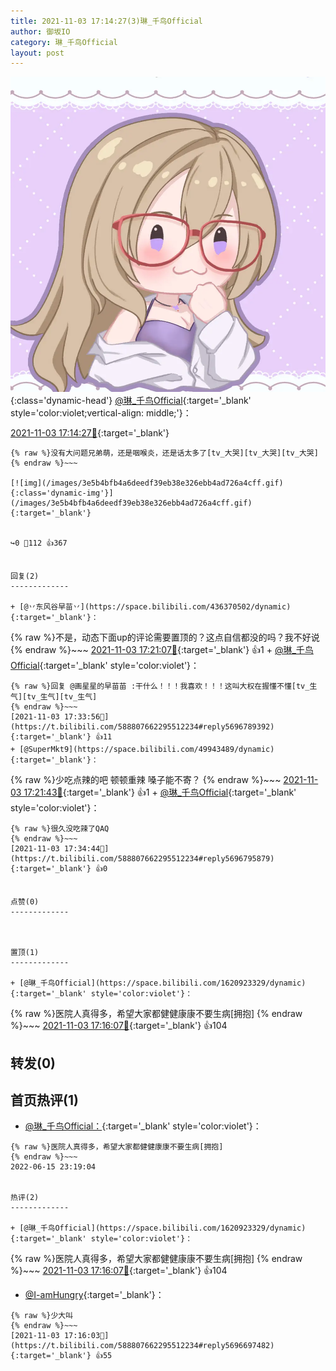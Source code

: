 ```yaml
---
title: 2021-11-03 17:14:27(3)琳_千鸟Official
author: 御坂IO
category: 琳_千鸟Official
layout: post
---
```


![img](/images/c0a88f85ebd0d056f37b114e0748e69556c8b488.jpg){:class='dynamic-head'}
[@琳_千鸟Official](https://space.bilibili.com/1620923329/dynamic){:target='_blank' style='color:violet;vertical-align: middle;'}：

[2021-11-03 17:14:27🔗](https://t.bilibili.com/588807662295512234){:target='_blank'}

~~~
{% raw %}没有大问题兄弟萌，还是咽喉炎，还是话太多了[tv_大哭][tv_大哭][tv_大哭]
{% endraw %}~~~

[![img](/images/3e5b4bfb4a6deedf39eb38e326ebb4ad726a4cff.gif){:class='dynamic-img'}](/images/3e5b4bfb4a6deedf39eb38e326ebb4ad726a4cff.gif){:target='_blank'}


↪️0 💬112 👍367


回复(2)
-------------

+ [@丷东风谷早苗丷](https://space.bilibili.com/436370502/dynamic){:target='_blank'}：
~~~
{% raw %}不是，动态下面up的评论需要置顶的？这点自信都没的吗？我不好说
{% endraw %}~~~
[2021-11-03 17:21:07🔗](https://t.bilibili.com/588807662295512234#reply5696719213){:target='_blank'} 👍1
    + [@琳_千鸟Official](https://space.bilibili.com/1620923329/dynamic){:target='_blank' style='color:violet'}：
~~~
{% raw %}回复 @画星星的早苗苗 :干什么！！！我喜欢！！！这叫大权在握懂不懂[tv_生气][tv_生气][tv_生气]
{% endraw %}~~~
[2021-11-03 17:33:56🔗](https://t.bilibili.com/588807662295512234#reply5696789392){:target='_blank'} 👍11
+ [@SuperMkt9](https://space.bilibili.com/49943489/dynamic){:target='_blank'}：
~~~
{% raw %}少吃点辣的吧 顿顿重辣 嗓子能不寄？
{% endraw %}~~~
[2021-11-03 17:21:43🔗](https://t.bilibili.com/588807662295512234#reply5696723862){:target='_blank'} 👍1
    + [@琳_千鸟Official](https://space.bilibili.com/1620923329/dynamic){:target='_blank' style='color:violet'}：
~~~
{% raw %}很久没吃辣了QAQ
{% endraw %}~~~
[2021-11-03 17:34:44🔗](https://t.bilibili.com/588807662295512234#reply5696795879){:target='_blank'} 👍0


点赞(0)
-------------



置顶(1)
-------------

+ [@琳_千鸟Official](https://space.bilibili.com/1620923329/dynamic){:target='_blank' style='color:violet'}：
~~~
{% raw %}医院人真得多，希望大家都健健康康不要生病[拥抱]
{% endraw %}~~~
[2021-11-03 17:16:07🔗](https://t.bilibili.com/588807662295512234#reply5696701391){:target='_blank'} 👍104


转发(0)
-------------



首页热评(1)
-------------

+ [@琳_千鸟Official：](https://space.bilibili.com/1620923329/dynamic){:target='_blank' style='color:violet'}：
~~~
{% raw %}医院人真得多，希望大家都健健康康不要生病[拥抱]
{% endraw %}~~~
2022-06-15 23:19:04


热评(2)
-------------

+ [@琳_千鸟Official](https://space.bilibili.com/1620923329/dynamic){:target='_blank' style='color:violet'}：
~~~
{% raw %}医院人真得多，希望大家都健健康康不要生病[拥抱]
{% endraw %}~~~
[2021-11-03 17:16:07🔗](https://t.bilibili.com/588807662295512234#reply5696701391){:target='_blank'} 👍104
+ [@I-amHungry](https://space.bilibili.com/6715117/dynamic){:target='_blank'}：
~~~
{% raw %}少大叫
{% endraw %}~~~
[2021-11-03 17:16:03🔗](https://t.bilibili.com/588807662295512234#reply5696697482){:target='_blank'} 👍55


